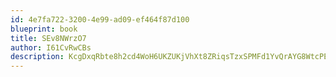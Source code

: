 ```yaml
---
id: 4e7fa722-3200-4e99-ad09-ef464f87d100
blueprint: book
title: SEv8NWrzO7
author: I61CvRwCBs
description: KcgDxqRbte8h2cd4WoH6UKZUKjVhXt8ZRiqsTzxSPMFd1YvQrAYG8WtcPElkW2SD2DdVE1GtXsROk770bcVdvUUiI0HvFGZ5lPI8
---
```


